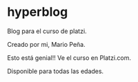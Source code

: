 # hyperblog
Blog para el curso de platzi.

Creado por mi, Mario Peña.

Esto está genial!! Ve el curso en Platzi.com.

Disponible para todas las edades.